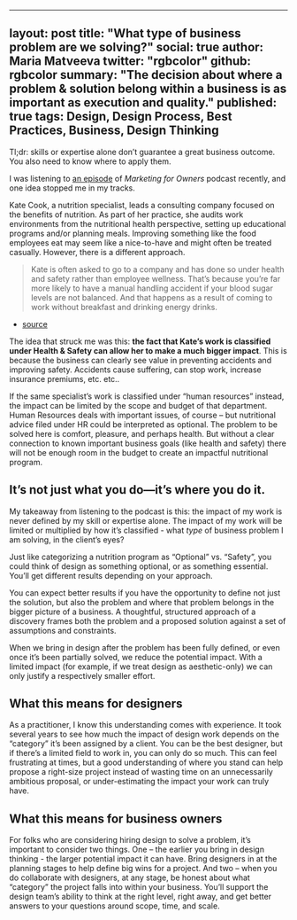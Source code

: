 

---
layout: post
title: "What type of business problem are we solving?"
social: true
author: Maria Matveeva
twitter: "rgbcolor"
github: rgbcolor
summary: "The decision about where a problem & solution belong within a business is as important as execution and quality."
published: true
tags: Design, Design Process, Best Practices, Business, Design Thinking
---
Tl;dr: skills or expertise alone don’t guarantee a great business outcome. You also need to know where to apply them.

I was listening to [an episode](http://www.marketingforowners.com/podcast/595/) of _Marketing for Owners_ podcast recently, and one idea stopped me in my tracks. 

Kate Cook, a nutrition specialist, leads a consulting company focused on the benefits of nutrition. As part of her practice, she audits work environments from the nutritional health perspective, setting up educational programs and/or planning meals. Improving something like the food employees eat may seem like a nice-to-have and might often be treated casually. However, there is a different approach.

> Kate is often asked to go to a company and has done so under health and safety rather than employee wellness. That’s because you’re far more likely to have a manual handling accident if your blood sugar levels are not balanced. And that happens as a result of coming to work without breakfast and drinking energy drinks.

- [source](http://www.marketingforowners.com/podcast/595/)

The idea that struck me was this: **the fact that Kate’s work is classified under Health & Safety can allow her to make a much bigger impact**. This is because the business can clearly see value in preventing accidents and improving safety. Accidents cause suffering, can stop work, increase insurance premiums, etc. etc..

If the same specialist’s work is classified under “human resources” instead, the impact can be limited by the scope and budget of that department. Human Resources deals with important issues, of course – but nutritional advice filed under HR could be interpreted as optional. The problem to be solved here is comfort, pleasure, and perhaps health. But without a clear connection to known important business goals (like health and safety) there will not be enough room in the budget to create an impactful nutritional program.

## It’s not just what you do—it’s where you do it. 

My takeaway from listening to the podcast is this: the impact of my work is never defined by my skill or expertise alone. The impact of my work will be limited or multiplied by how it’s classified - what _type_ of business problem I am solving, in the client’s eyes? 

Just like categorizing a nutrition program as “Optional” vs. “Safety”, you could think of design as something optional, or as something essential. You’ll get different results depending on your approach. 

You can expect better results if you have the opportunity to define not just the solution, but also the problem and where that problem belongs in the bigger picture of a business. A thoughtful, structured approach of a discovery frames both the problem and a proposed solution against a set of assumptions and constraints.

When we bring in design after the problem has been fully defined, or even once it’s been partially solved, we reduce the potential impact. With a limited impact (for example, if we treat design as aesthetic-only) we can only justify a respectively smaller effort. 

## What this means for designers

As a practitioner, I know this understanding comes with experience. It took several years to see  how much the impact of design work depends on the “category” it’s been assigned by a client. You can be the best designer, but if there’s a limited field to work in, you can only do so much. This can feel frustrating at times, but a good understanding of where you stand can help propose a right-size project instead of wasting time on an unnecessarily ambitious proposal, or under-estimating the impact your work can truly have.

## What this means for business owners

For folks who are considering hiring design to solve a problem, it’s important to consider two things. One – the earlier you bring in design thinking - the larger potential impact it can have. Bring designers in at the planning stages to help define big wins for a project. And two – when you do collaborate with designers, at any stage, be honest about what “category” the project falls into within your business. You’ll support the design team’s ability to think at the right level, right away, and get better answers to your questions around scope, time, and scale.


